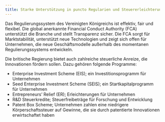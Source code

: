 ```yaml
---
title: Starke Unterstützung in puncto Regularien und Steuererleichterungen
---
```


 
Das Regulierungssystem des Vereinigten Königreichs ist effektiv, fair und flexibel. Die global anerkannte Financial Conduct Authority (FCA) unterstützt die Branche und stellt Transparenz sicher. Die FCA sorgt für Marktstabilität, unterstützt neue Technologien und zeigt sich offen für Unternehmen, die neue Geschäftsmodelle außerhalb des momentanen Regulierungssystems entwickeln.

Die britische Regierung bietet auch zahlreiche steuerliche Anreize, die Innovationen fördern sollen. Dazu gehören folgende Programme:

- Enterprise Investment Scheme (EIS); ein Investitionsprogramm für Unternehmen
- Seed Enterprise Investment Scheme (SEIS); ein Startkapitalprogramm für Unternehmen
- Entrepreneurs’ Relief (ER); Erleichterungen für Unternehmen
- R&D Steuerkredite; Steuerfreibeträge für Forschung und Entwicklung
- Patent Box Scheme; Unternehmen zahlen eine niedrigere Körperschaftssteuer auf Gewinne, die sie durch patentierte Innovationen erwirtschaftet haben
